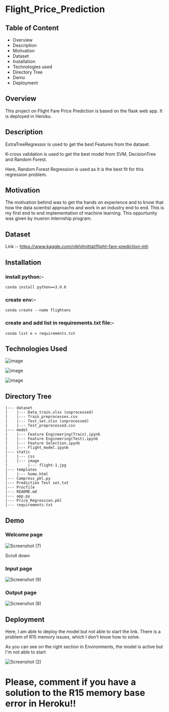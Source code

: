 # Flight_Price_Prediction

## Table of Content
- Overview
- Description
- Motivation
- Dataset
- Installation
- Technologies used
- Directory Tree
- Demo
- Deployment

## Overview
This project on Flight Fare Price Prediction is based on the flask web app. It is deployed in Heroku.


## Description
ExtraTreeRegressor is used to get the best Features from the dataset.

K-cross validation is used to get the best model from SVM, DecisionTree and Random Forest.

Here, Random Forest Regression is used as it is the best fit for this regression problem.


## Motivation
The motivation behind was to get the hands on experience and to know that how the data scientist approachs and work in an industry end to end. This is my first end to end implementation of machine learning. This oppurtunity was given by inueron internship program.


## Dataset
Link :- https://www.kaggle.com/nikhilmittal/flight-fare-prediction-mh

## Installation
### install python:-
```
conda install python==3.9.6
```
### create env:-
```
conda create --name flightenv
```
### create and add list in requirements.txt file:-
```
conda list e > requirements.txt
```

## Technologies Used
![image](https://user-images.githubusercontent.com/76507095/129721804-e596d45e-2f5d-4390-9d23-061dbc37b7ce.png)

![image](https://user-images.githubusercontent.com/76507095/129721853-6a0f24b2-27de-4826-b36b-57fc8c1a1202.png)

![image](https://user-images.githubusercontent.com/76507095/129721761-b3fee168-4192-4ab8-8441-6bb3c5a15a65.png)


## Directory Tree
```
|--- dataset
|    |--- Data_train.xlsx (unprocessed)
|    |--- Train_preprocesses.csv
|    |--- Test_set.xlsx (unprocessed)
|    |--- Test_preprocessed.csv
|--- model
|    |--- Feature Engineering(Train).ipynb
|    |--- Feature Engineering(Test).ipynb
|    |--- Feature Selection.ipynb
|    |--- Flight_model.ipynb
|--- static 
│    |--- css
|    |--- image
|         |--- flight-1.jpg       
|--- templates
│    |--- home.html
|--- Compress_pkl.py
|--- Prediction Test set.txt
|--- Procfile
|--- README.md
|--- app.py
|--- Price_Regression.pkl
|--- requirements.txt
```


## Demo
### Welcome page
![Screenshot (7)](https://user-images.githubusercontent.com/76507095/129676813-33539395-1b2f-4e18-a5ed-501ef3ff1cd9.png)

Scroll down

### Input page
![Screenshot (9)](https://user-images.githubusercontent.com/76507095/129676878-7a8199ef-1f8b-4b9a-9bf3-8ee060f42d9e.png)

### Output page
![Screenshot (8)](https://user-images.githubusercontent.com/76507095/129676943-fb13238d-57b8-4542-8cca-c6b4da56fb88.png)


## Deployment
Here, I am able to deploy the model but not able to start the link. There is a problem of R15 memory issues, which I don't know how to solve.

As you can see on the right section in Environments, the model is active but I'm not able to start

![Screenshot (2)](https://user-images.githubusercontent.com/76507095/129676282-de84d6fb-9188-48bd-be5a-00e70d401a50.png)

# Please, comment if you have a solution to the R15 memory base error in Heroku!!
